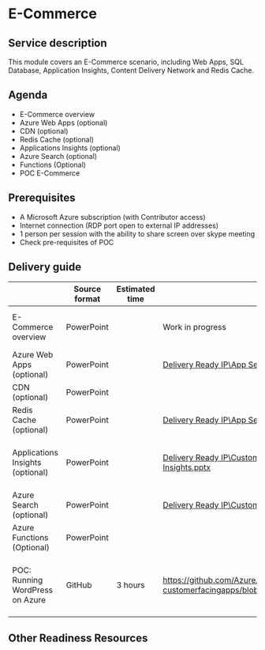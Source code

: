 # E-Commerce

## Service description

This module covers an E-Commerce scenario, including Web Apps, SQL Database, Application Insights, Content Delivery Network and Redis Cache. 


## Agenda

* E-Commerce overview
* Azure Web Apps (optional)
* CDN (optional)
* Redis Cache (optional)
* Applications Insights (optional)
* Azure Search (optional)
* Functions (Optional)
* POC E-Commerce


## Prerequisites

*	A Microsoft Azure subscription (with Contributor access)
*	Internet connection (RDP port open to external IP addresses)
*	1 person per session with the ability to share screen over skype meeting
*	Check pre-requisites of POC

## Delivery guide

|                                   | Source format | Estimated time  | Deliver from    | Readiness Resources   |
| -------------                     | ------------- | -------------   | -------------   | -------------         |
| E-Commerce overview               | PowerPoint    |                 | Work in progress| [E-commerce Overview TTT](https://msit.microsoftstream.com/video/38d4fdac-7f94-4c56-bc2a-f17a42c9d7f5) |
| Azure Web Apps (optional)         | PowerPoint    |                 | [Delivery Ready IP\App Services\FTA - Web Apps.pptx](https://microsoft.sharepoint.com/:p:/t/fasttrackforazure/CE/EU21ANR_K9lKrb7AOHEwQ-IByTZMHKgoC9zIrIInwLUUsA?e=UcZ0SJ) | [Azure Web Apps TTT](https://msit.microsoftstream.com/video/33d852d8-3218-4981-8c12-1393059d1f1b) |
| CDN (optional)                    | PowerPoint    |                 |                 |                       |
| Redis Cache (optional)            | PowerPoint    |                 | [Delivery Ready IP\App Services\FTA - Redis Cache.pptx](https://microsoft.sharepoint.com/teams/fasttrackforazure/CE/Shared%20Documents/Forms/AllItems.aspx?RootFolder=%2Fteams%2Ffasttrackforazure%2FCE%2FShared%20Documents%2FDelivery%20Ready%20IP%2FCustomer%20Facing%20Apps&FolderCTID=0x0120004142D6306BFD4A4E9C0E1C8ABF7FC84D) | [Redis Cache TTT](https://msit.microsoftstream.com/video/a8066a16-af47-44ad-8335-d83cf2b60e3e) |
| Applications Insights (optional)  | PowerPoint    |                 | [Delivery Ready IP\Customer Facing Apps\FTA - Application Insights.pptx](https://microsoft.sharepoint.com/teams/fasttrackforazure/CE/Shared%20Documents/Forms/AllItems.aspx?RootFolder=%2Fteams%2Ffasttrackforazure%2FCE%2FShared%20Documents%2FDelivery%20Ready%20IP%2FCustomer%20Facing%20Apps&FolderCTID=0x0120004142D6306BFD4A4E9C0E1C8ABF7FC84D) | [Application Insights TTT](https://msit.microsoftstream.com/video/234450bd-7d2e-48a8-83da-2a7251adb61b), [TECH-DEV308](https://digital.microsoftready.com/FY18/Session/TECH-DEV308) |
| Azure Search (optional)           | PowerPoint    |                 | [Delivery Ready IP\Customer Facing Apps\FTA - Azure Search.pptx](https://microsoft.sharepoint.com/:p:/t/fasttrackforazure/CE/EW80-Vl5blNJvGxOjOLZwAQBJJKjv7xUohjHa7F2nijKpQ?e=EgRVQv) | [Azure Search TTT](https://msit.microsoftstream.com/video/505dad80-3fec-4fb6-94b7-16bba8d8482f) |
| Azure Functions (Optional)        | PowerPoint    |                 |                 | [Azure Functions TTT](https://msit.microsoftstream.com/video/b7be3795-dbdc-4787-9a90-7da9769d473f) |
| POC: Running WordPress on Azure   | GitHub        |  3 hours        | https://github.com/Azure/fta-customerfacingapps/blob/master/ecommerce/articles/README.md | [POC Scenario: E-commerce Website TTT](https://msit.microsoftstream.com/video/571395b7-d634-445c-95e0-b475ee960557) |


## Other Readiness Resources

